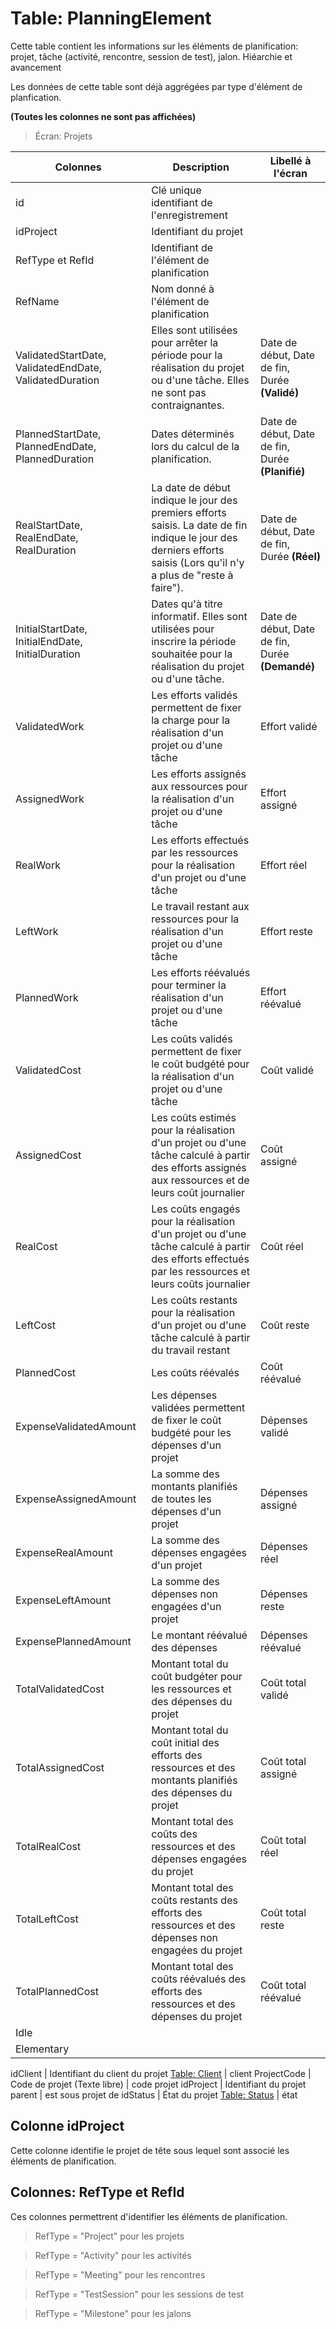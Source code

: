 # Table: PlanningElement

Cette table contient les informations sur les éléments de planification: projet, tâche (activité, rencontre, session de test), jalon. Hiéarchie et avancement

Les données de cette table sont déjà aggrégées par type d'élément de planfication.



**(Toutes les colonnes ne sont pas affichées)**

> Écran: Projets

Colonnes|Description|Libellé à l'écran
--------|-----------|-----------------
id | Clé unique identifiant de l'enregistrement
idProject | Identifiant du projet
RefType et RefId | Identifiant de l'élément de planification 
RefName | Nom donné à l'élément de planification
ValidatedStartDate, ValidatedEndDate, ValidatedDuration | Elles sont utilisées pour arrêter la période pour la réalisation du projet ou d'une tâche. Elles ne sont pas contraignantes.  | Date de début, Date de fin, Durée **(Validé)**
PlannedStartDate, PlannedEndDate, PlannedDuration | Dates déterminés lors du calcul de la planification. | Date de début, Date de fin, Durée **(Planifié)**
RealStartDate, RealEndDate, RealDuration | La date de début indique le jour des premiers efforts saisis. La date de fin indique le jour des derniers efforts saisis (Lors qu'il n'y a plus de "reste à faire"). | Date de début, Date de fin, Durée **(Réel)**
InitialStartDate, InitialEndDate, InitialDuration | Dates qu'à titre informatif. Elles sont utilisées pour inscrire la période souhaitée pour la réalisation du projet ou d'une tâche. | Date de début, Date de fin, Durée **(Demandé)**
ValidatedWork | Les efforts validés permettent de fixer la charge pour la réalisation d'un projet ou d'une tâche | Effort validé
AssignedWork | Les efforts assignés aux ressources pour la réalisation d'un projet ou d'une tâche | Effort assigné
RealWork | Les efforts effectués par les ressources pour la réalisation d'un projet ou d'une tâche | Effort réel
LeftWork | Le travail restant aux ressources pour la réalisation d'un projet ou d'une tâche |  Effort reste
PlannedWork | Les efforts réévalués pour terminer la réalisation d'un projet ou d'une tâche  | Effort réévalué
ValidatedCost | Les coûts validés permettent de fixer le coût budgété pour la réalisation d'un projet ou d'une tâche | Coût validé
AssignedCost | Les coûts estimés pour la réalisation d'un projet ou d'une tâche calculé à partir des efforts assignés aux ressources et de leurs coût journalier | Coût assigné
RealCost | Les coûts engagés pour la réalisation d'un projet ou d'une tâche calculé à partir des efforts effectués par les ressources et leurs coûts journalier | Coût réel
LeftCost | Les coûts restants pour la réalisation d'un projet ou d'une tâche calculé à partir du travail restant | Coût reste
PlannedCost | Les coûts réévalés | Coût réévalué
ExpenseValidatedAmount | Les dépenses validées permettent de fixer le coût budgété pour les dépenses d'un projet | Dépenses validé
ExpenseAssignedAmount | La somme des montants planifiés de toutes les dépenses d'un projet | Dépenses assigné
ExpenseRealAmount | La somme des dépenses engagées d'un projet | Dépenses réel
ExpenseLeftAmount | La somme des dépenses non engagées d'un projet  | Dépenses reste
ExpensePlannedAmount | Le montant réévalué des dépenses| Dépenses réévalué
TotalValidatedCost | Montant total du coût budgéter pour les ressources et des dépenses du projet | Coût total validé
TotalAssignedCost | Montant total du coût initial des efforts des ressources et des montants planifiés des dépenses du projet | Coût total assigné
TotalRealCost | Montant total des coûts des ressources et des dépenses engagées du projet | Coût total réel
TotalLeftCost | Montant total des coûts restants des efforts des ressources et des dépenses non engagées du projet | Coût total reste
TotalPlannedCost | Montant total des coûts réévalués des efforts des ressources et des dépenses du projet  | Coût total réévalué
Idle |
Elementary | 


idClient | Identifiant du client du projet [Table: Client](table_client.md) | client
ProjectCode | Code de projet (Texte libre) | code projet
idProject | Identifiant du projet parent | est sous projet de
idStatus | État du projet [Table: Status](table_status.md) | état

## Colonne idProject

Cette colonne identifie le projet de tête sous lequel sont associé les éléments de planification.

## Colonnes: RefType et RefId

Ces colonnes permettrent d'identifier les éléments de planification. 

> RefType = "Project" pour les projets

> RefType = "Activity" pour les activités

> RefType = "Meeting" pour les rencontres

> RefType = "TestSession" pour les sessions de test

> RefType = "Milestone" pour les jalons
